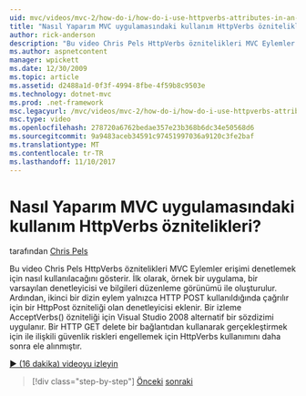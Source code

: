 ```yaml
---
uid: mvc/videos/mvc-2/how-do-i/how-do-i-use-httpverbs-attributes-in-an-mvc-application
title: "Nasıl Yaparım MVC uygulamasındaki kullanım HttpVerbs öznitelikleri? | Microsoft Docs"
author: rick-anderson
description: "Bu video Chris Pels HttpVerbs öznitelikleri MVC Eylemler erişimi denetlemek için nasıl kullanılacağını gösterir. İlk olarak, bir örnek uygulama ile bir varsayılan ortak oluşturulur..."
ms.author: aspnetcontent
manager: wpickett
ms.date: 12/30/2009
ms.topic: article
ms.assetid: d2488a1d-0f3f-4994-8fbe-4f59b8c9503e
ms.technology: dotnet-mvc
ms.prod: .net-framework
msc.legacyurl: /mvc/videos/mvc-2/how-do-i/how-do-i-use-httpverbs-attributes-in-an-mvc-application
msc.type: video
ms.openlocfilehash: 278720a6762bedae357e23b368b6dc34e50568d6
ms.sourcegitcommit: 9a9483aceb34591c97451997036a9120c3fe2baf
ms.translationtype: MT
ms.contentlocale: tr-TR
ms.lasthandoff: 11/10/2017
---
```

<a name="how-do-i-use-httpverbs-attributes-in-an-mvc-application"></a>Nasıl Yaparım MVC uygulamasındaki kullanım HttpVerbs öznitelikleri?
====================
tarafından [Chris Pels](https://twitter.com/chrispels)

Bu video Chris Pels HttpVerbs öznitelikleri MVC Eylemler erişimi denetlemek için nasıl kullanılacağını gösterir. İlk olarak, örnek bir uygulama, bir varsayılan denetleyicisi ve bilgileri düzenleme görünümü ile oluşturulur. Ardından, ikinci bir dizin eylem yalnızca HTTP POST kullanıldığında çağrılır için bir HttpPost özniteliği olan denetleyicisi eklenir. Bir izleme AcceptVerbs() özniteliği için Visual Studio 2008 alternatif bir sözdizimi uygulanır. Bir HTTP GET delete bir bağlantıdan kullanarak gerçekleştirmek için ile ilişkili güvenlik riskleri engellemek için HttpVerbs kullanımını daha sonra ele alınmıştır.

[&#9654; (16 dakika) videoyu izleyin](https://channel9.msdn.com/Blogs/ASP-NET-Site-Videos/how-do-i-use-httpverbs-attributes-in-an-mvc-application)

>[!div class="step-by-step"]
[Önceki](how-do-i-work-with-model-binders-in-an-mvc-application.md)
[sonraki](mvc2-html-encoding.md)
